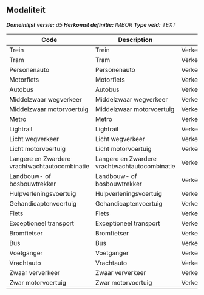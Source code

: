 ﻿## Modaliteit

*__Domeinlijst versie:__ d5*
*__Herkomst definitie:__ IMBOR*
*__Type veld:__ TEXT*

|__Code__ |__Description__ |__Definitie__	|
|	---	|	---	|   ---	| 
| Trein | Trein | Verkeerstoestemming |
| Tram | Tram | Verkeerstoestemming |
| Personenauto | Personenauto | Verkeerstoestemming |
| Motorfiets | Motorfiets | Verkeerstoestemming |
| Autobus | Autobus | Verkeerstoestemming |
| Middelzwaar wegverkeer | Middelzwaar wegverkeer | Verkeerstoestemming |
| Middelzwaar motorvoertuig | Middelzwaar motorvoertuig | Verkeerstoestemming |
| Metro | Metro | Verkeerstoestemming |
| Lightrail | Lightrail | Verkeerstoestemming |
| Licht wegverkeer | Licht wegverkeer | Verkeerstoestemming |
| Licht motorvoertuig | Licht motorvoertuig | Verkeerstoestemming |
| Langere en Zwardere vrachtwachtautocombinatie | Langere en Zwardere vrachtwachtautocombinatie | Verkeerstoestemming |
| Landbouw- of bosbouwtrekker | Landbouw- of bosbouwtrekker | Verkeerstoestemming |
| Hulpverleningsvoertuig | Hulpverleningsvoertuig | Verkeerstoestemming |
| Gehandicaptenvoertuig | Gehandicaptenvoertuig | Verkeerstoestemming |
| Fiets | Fiets | Verkeerstoestemming |
| Exceptioneel transport | Exceptioneel transport | Verkeerstoestemming |
| Bromfietser | Bromfietser | Verkeerstoestemming |
| Bus | Bus | Verkeerstoestemming |
| Voetganger | Voetganger | Verkeerstoestemming |
| Vrachtauto | Vrachtauto | Verkeerstoestemming |
| Zwaar ververkeer | Zwaar ververkeer | Verkeerstoestemming |
| Zwar motorvoertuig | Zwar motorvoertuig | Verkeerstoestemming |
